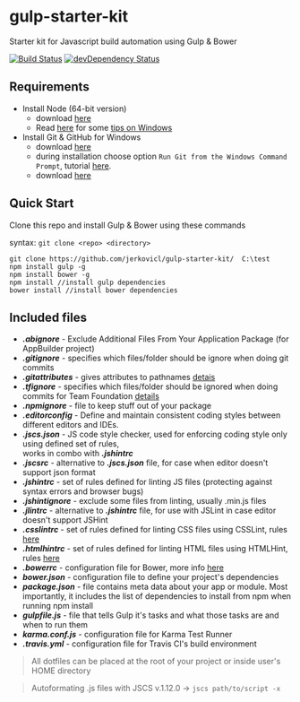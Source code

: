 # gulp-starter-kit
Starter kit for Javascript build automation using Gulp & Bower

[![Build Status](https://travis-ci.org/jerkovicl/gulp-starter-kit.svg?branch=master)](https://travis-ci.org/jerkovicl/gulp-starter-kit)
[![devDependency Status](https://david-dm.org/jerkovicl/gulp-starter-kit/dev-status.png)](https://david-dm.org/jerkovicl/gulp-starter-kit#info=devDependencies)

## Requirements

- Install Node (64-bit version)
	- download [here](https://nodejs.org/download/)
    - Read [here](http://blog.teamtreehouse.com/install-node-js-npm-windows) for some [tips on Windows](https://github.com/npm/npm/wiki/Troubleshooting#upgrading-on-windows/)
- Install Git & GitHub for Windows
	- download [here](http://git-scm.com/download/win)
	- during installation choose option `Run Git from the Windows Command Prompt`, tutorial [here](https://support.codebasehq.com/articles/getting-started/git-on-windows).    
	- download [here](https://github-windows.s3.amazonaws.com/GitHubSetup.exe)

## Quick Start
Clone this repo and install Gulp & Bower using these commands

syntax: ```git clone <repo> <directory>```
```
git clone https://github.com/jerkovicl/gulp-starter-kit/  C:\test
npm install gulp -g
npm install bower -g
npm install //install gulp dependencies
bower install //install bower dependencies
```
## Included files

- ***.abignore*** - Exclude Additional Files From Your Application Package (for AppBuilder project)
- ***.gitignore*** - specifies which files/folder should be ignore when doing git commits
- ***.gitattributes*** -  gives attributes to pathnames [detais](http://git-scm.com/docs/gitattributes)
- ***.tfignore*** - specifies which files/folder should be ignored when doing commits for Team Foundation [details](https://github.com/sirkirby/tfignore)
- ***.npmignore*** -  file to keep stuff out of your package
- ***.editorconfig*** - Define and maintain consistent coding styles between different editors and IDEs.
- ***.jscs.json*** -  JS code style checker, used for enforcing coding style only using defined set of rules,  
                      works in combo with ***.jshintrc***
- ***.jscsrc*** - alternative to ***.jscs.json*** file, for case when editor doesn't support json format
- ***.jshintrc*** - set of rules defined for linting JS files (protecting against syntax errors and browser bugs)
- ***.jshintignore*** - exclude some files from linting, usually .min.js files
- ***.jlintrc*** - alternative to ***.jshintrc*** file, for use with JSLint in case editor doesn't support JSHint 
- ***.csslintrc*** - set of rules defined for linting CSS files using CSSLint, rules [here](http://goo.gl/JJl4rP)
- ***.htmlhintrc*** - set of rules defined for linting HTML files using HTMLHint, rules [here](http://goo.gl/4UEDpF)
- ***.bowerrc*** - configuration file for Bower, more info [here](http://goo.gl/DQNPM5)
- ***bower.json*** - configuration file to define your project's dependencies
- ***package.json*** - file contains meta data about your app or module. Most importantly, it includes the list of dependencies to install from npm when running npm install
- ***gulpfile.js*** - file that tells Gulp it's tasks and what those tasks are and when to run them
- ***karma.conf.js*** - configuration file for Karma Test Runner
- ***.travis.yml*** - configuration file for Travis CI's build environment

> All dotfiles can be placed at the root of your project or inside user's HOME directory

> Autoformating .js files with JSCS v.1.12.0 -> ``` jscs path/to/script -x ```
